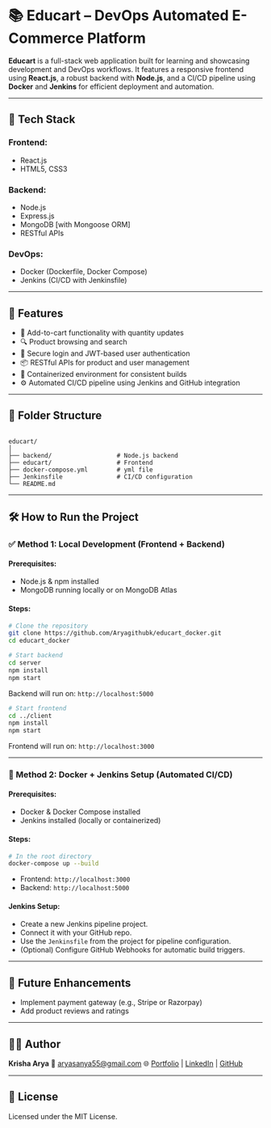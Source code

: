 # 📚 Educart – DevOps Automated E-Commerce Platform

**Educart** is a full-stack web application built for learning and showcasing development and DevOps workflows. It features a responsive frontend using **React.js**, a robust backend with **Node.js**, and a CI/CD pipeline using **Docker** and **Jenkins** for efficient deployment and automation.

---

## 🚀 Tech Stack

### Frontend:
- React.js
- HTML5, CSS3

### Backend:
- Node.js
- Express.js
- MongoDB [with Mongoose ORM]
- RESTful APIs

### DevOps:
- Docker (Dockerfile, Docker Compose)
- Jenkins (CI/CD with Jenkinsfile)

---

## 🔧 Features

- 🛒 Add-to-cart functionality with quantity updates
- 🔍 Product browsing and search
- 🔐 Secure login and JWT-based user authentication
- 📦 RESTful APIs for product and user management
- 🐳 Containerized environment for consistent builds
- ⚙️ Automated CI/CD pipeline using Jenkins and GitHub integration

---

## 📁 Folder Structure

```

educart/
│
├── backend/                  # Node.js backend
├── educart/                  # Frontend           
├── docker-compose.yml        # yml file
├── Jenkinsfile               # CI/CD configuration
└── README.md

````

---

## 🛠️ How to Run the Project

### ✅ Method 1: Local Development (Frontend + Backend)

#### Prerequisites:
- Node.js & npm installed
- MongoDB running locally or on MongoDB Atlas

#### Steps:

```bash
# Clone the repository
git clone https://github.com/Aryagithubk/educart_docker.git
cd educart_docker

# Start backend
cd server
npm install
npm start
````

Backend will run on: `http://localhost:5000`

```bash
# Start frontend
cd ../client
npm install
npm start
```

Frontend will run on: `http://localhost:3000`

---

### 🐳 Method 2: Docker + Jenkins Setup (Automated CI/CD)

#### Prerequisites:

* Docker & Docker Compose installed
* Jenkins installed (locally or containerized)

#### Steps:

```bash
# In the root directory
docker-compose up --build
```

* Frontend: `http://localhost:3000`
* Backend: `http://localhost:5000`

#### Jenkins Setup:

* Create a new Jenkins pipeline project.
* Connect it with your GitHub repo.
* Use the `Jenkinsfile` from the project for pipeline configuration.
* (Optional) Configure GitHub Webhooks for automatic build triggers.

---

## 📌 Future Enhancements

* Implement payment gateway (e.g., Stripe or Razorpay)
* Add product reviews and ratings
---

## 👩‍💻 Author

**Krisha Arya**
📧 [aryasanya55@gmail.com](mailto:aryasanya55@gmail.com)
🌐 [Portfolio](https://krisha-arya-portfolio.netlify.app) | [LinkedIn](https://linkedin.com/in/krisha-arya) | [GitHub](https://github.com/Aryagithubk)

---

## 📄 License

Licensed under the MIT License.

```
